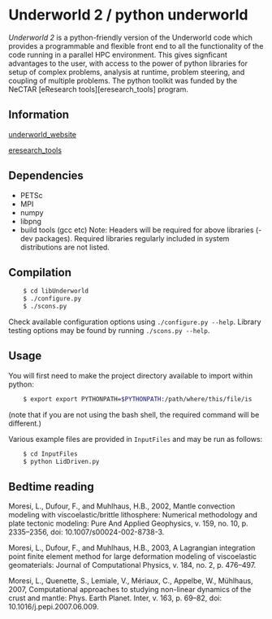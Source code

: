 Underworld 2 / python underworld
================================

_Underworld 2_ is a python-friendly version of the Underworld code which provides a  programmable and flexible front end to all the functionality of the code running in a parallel HPC environment. This gives signficant advantages to the user, with access to the power of python libraries for setup of complex problems, analysis at runtime, problem steering, and coupling of multiple problems. The python toolkit was funded by the NeCTAR [eResearch tools][eresearch_tools] program.

Information 
-----------

[underworld_website](http://www.underworldproject.org)

[eresearch_tools](http://www.nectar.org.au/eresearch-tools)

Dependencies
------------
  * PETSc 
  * MPI
  * numpy
  * libpng
  * build tools (gcc etc)
Note: Headers will be required for above libraries (-dev packages).  Required libraries regularly included in system distributions are not listed. 


Compilation
-----------
```bash
    $ cd libUnderworld
    $ ./configure.py
    $ ./scons.py
```
Check available configuration options using `./configure.py --help`.
Library testing options may be found by running `./scons.py --help`.

Usage
-----
You will first need to make the project directory available to import within python:
```bash
    $ export export PYTHONPATH=$PYTHONPATH:/path/where/this/file/is
```
(note that if you are not using the bash shell, the required command will be different.)

Various example files are provided in `InputFiles` and may be run as follows:

```bash
    $ cd InputFiles
    $ python LidDriven.py
```


Bedtime reading
---------------

Moresi, L., Dufour, F., and Muhlhaus, H.B., 2002, Mantle convection modeling with viscoelastic/brittle lithosphere: Numerical methodology and plate tectonic modeling: Pure And Applied Geophysics, v. 159, no. 10, p. 2335–2356, doi: 10.1007/s00024-002-8738-3.

Moresi, L., Dufour, F., and Muhlhaus, H.B., 2003, A Lagrangian integration point finite element method for large deformation modeling of viscoelastic geomaterials: Journal of Computational Physics, v. 184, no. 2, p. 476–497.

Moresi, L., Quenette, S., Lemiale, V., Mériaux, C., Appelbe, W., Mühlhaus, 2007, Computational approaches to studying non-linear dynamics of the crust and mantle: Phys. Earth Planet. Inter, v. 163, p. 69–82, doi: 10.1016/j.pepi.2007.06.009.